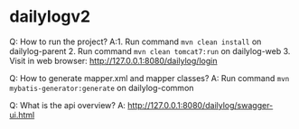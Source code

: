 dailylogv2
==========

Q: How to run the project?
A:1. Run command `mvn clean install` on dailylog-parent
2. Run command `mvn clean tomcat7:run` on dailylog-web
3. Visit in web browser: http://127.0.0.1:8080/dailylog/login


Q: How to generate mapper.xml and mapper classes?
A: Run command `mvn mybatis-generator:generate` on dailylog-common

Q: What is the api overview?
A: http://127.0.0.1:8080/dailylog/swagger-ui.html
